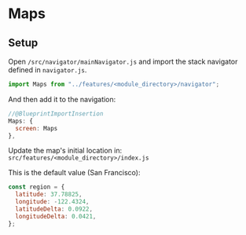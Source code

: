 # Maps

## Setup

Open `/src/navigator/mainNavigator.js` and import the stack navigator defined in `navigator.js`.

```javascript
import Maps from "../features/<module_directory>/navigator";
```

And then add it to the navigation:

```javascript
//@BlueprintImportInsertion
Maps: {
  screen: Maps
},
```

Update the map's initial location in:
`src/features/<module_directory>/index.js`

This is the default value (San Francisco):

```javascript
const region = {
  latitude: 37.78825,
  longitude: -122.4324,
  latitudeDelta: 0.0922,
  longitudeDelta: 0.0421,
};
```
